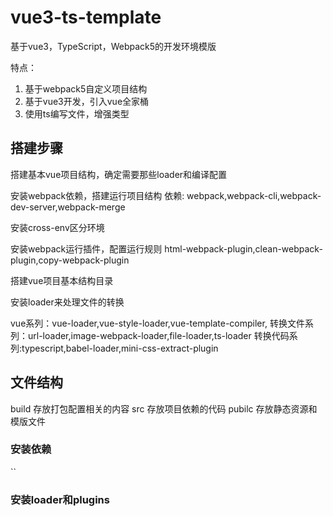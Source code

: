 # vue3-ts-template

基于vue3，TypeScript，Webpack5的开发环境模版

特点：
1. 基于webpack5自定义项目结构
2. 基于vue3开发，引入vue全家桶
3. 使用ts编写文件，增强类型




## 搭建步骤

搭建基本vue项目结构，确定需要那些loader和编译配置


安装webpack依赖，搭建运行项目结构
依赖: webpack,webpack-cli,webpack-dev-server,webpack-merge

安装cross-env区分环境

安装webpack运行插件，配置运行规则
html-webpack-plugin,clean-webpack-plugin,copy-webpack-plugin

搭建vue项目基本结构目录

安装loader来处理文件的转换

vue系列：vue-loader,vue-style-loader,vue-template-compiler,
转换文件系列：url-loader,image-webpack-loader,file-loader,ts-loader
转换代码系列:typescript,babel-loader,mini-css-extract-plugin

## 文件结构
build 存放打包配置相关的内容
src 存放项目依赖的代码
pubilc 存放静态资源和模版文件

### 安装依赖

``

### 安装loader和plugins